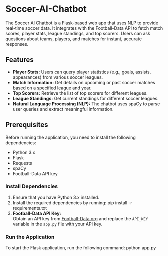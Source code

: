 # Soccer-AI-Chatbot
The Soccer AI Chatbot is a Flask-based web app that uses NLP to provide real-time soccer data. It integrates with the Football-Data API to fetch match scores, player stats, league standings, and top scorers. Users can ask questions about teams, players, and matches for instant, accurate responses.
## Features

- **Player Stats:** Users can query player statistics (e.g., goals, assists, appearances) from various soccer leagues.
- **Match Information:** Get details on upcoming or past soccer matches based on a specified league and year.
- **Top Scorers:** Retrieve the list of top scorers for different leagues.
- **League Standings:** Get current standings for different soccer leagues.
- **Natural Language Processing (NLP):** The chatbot uses spaCy to parse user queries and extract meaningful information.

## Prerequisites

Before running the application, you need to install the following dependencies:

- Python 3.x
- Flask
- Requests
- spaCy
- Football-Data API key

### Install Dependencies

1. Ensure that you have Python 3.x installed.
2. Install the required dependencies by running:
    pip install -r requirements.txt
3. **Football-Data API Key:**  
   Obtain an API key from [Football-Data.org](https://www.football-data.org/) and replace the `API_KEY` variable in the `app.py` file with your API key.

### Run the Application

To start the Flask application, run the following command:
python app.py
